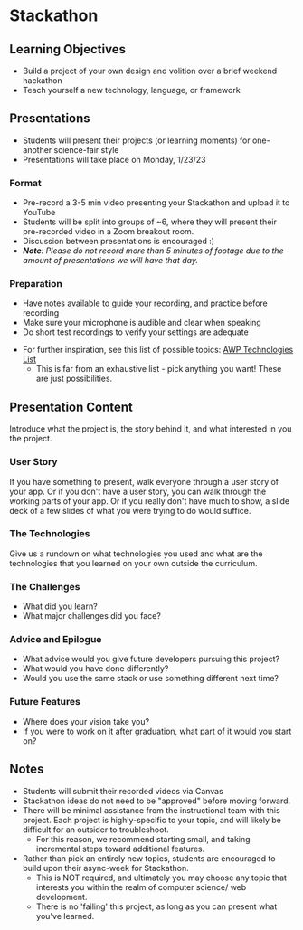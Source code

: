 # Stackathon

## Learning Objectives

- Build a project of your own design and volition over a brief weekend hackathon
- Teach yourself a new technology, language, or framework

## Presentations

- Students will present their projects (or learning moments) for one-another science-fair style
- Presentations will take place on Monday, 1/23/23


### Format

- Pre-record a 3-5 min video presenting your Stackathon and upload it to YouTube
- Students will be split into groups of ~6, where they will present their pre-recorded video in a Zoom breakout room.
- Discussion between presentations is encouraged :)
- _**Note**: Please do not record more than 5 minutes of footage due to the amount of presentations we will have that day._

### Preparation

- Have notes available to guide your recording, and practice before recording
- Make sure your microphone is audible and clear when speaking
- Do short test recordings to verify your settings are adequate

* For further inspiration, see this list of possible topics: [AWP Technologies List](https://docs.google.com/spreadsheets/d/1aApC_9G1tG1q3LfCfliUPHrK7NF2d3K9_Wu4mPT9BpY/edit#gid=1476839564)
  * This is far from an exhaustive list - pick anything you want! These are just possibilities.  


## Presentation Content

Introduce what the project is, the story behind it, and what interested in you the project.

### User Story

If you have something to present, walk everyone through a user story of your app. Or if you don't have a user story, you can walk through the working parts of your app. Or if you really don't have much to show, a slide deck of a few slides of what you were trying to do would suffice.

### The Technologies

Give us a rundown on what technologies you used and what are the technologies that you learned on your own outside the curriculum.

### The Challenges

- What did you learn?
- What major challenges did you face?

### Advice and Epilogue

- What advice would you give future developers pursuing this project?
- What would you have done differently?
- Would you use the same stack or use something different next time?

### Future Features

- Where does your vision take you?
- If you were to work on it after graduation, what part of it would you start on?

## Notes
- Students will submit their recorded videos via Canvas
- Stackathon ideas do not need to be "approved" before moving forward.
- There will be minimal assistance from the instructional team with this project. Each project is highly-specific to your topic, and will likely be difficult for an outsider to troubleshoot.
  - For this reason, we recommend starting small, and taking incremental steps toward additional features.
- Rather than pick an entirely new topics, students are encouraged to build upon their async-week for Stackathon. 
  - This is NOT required, and ultimately you may choose any topic that interests you within the realm of computer science/ web development.
  - There is no 'failing' this project, as long as you can present what you've learned.
